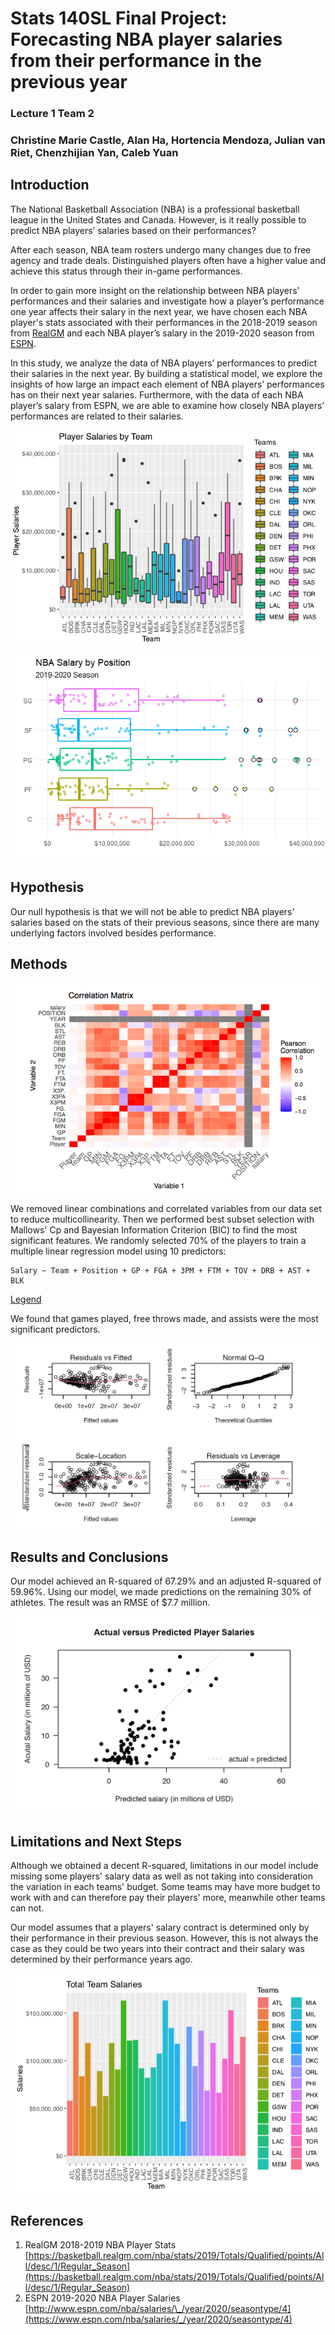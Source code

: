 # Stats 140SL Final Project: Forecasting NBA player salaries from their performance in the previous year

### Lecture 1 Team 2

### Christine Marie Castle, Alan Ha, Hortencia Mendoza, Julian van Riet, Chenzhijian Yan, Caleb Yuan

## Introduction

The National Basketball Association (NBA) is a professional basketball league in the United States and Canada. However, is it really possible to predict NBA players’ salaries based on their performances?

After each season, NBA team rosters undergo many changes due to free agency and trade deals. Distinguished players often have a higher value and achieve this status through their in-game performances.

In order to gain more insight on the relationship between NBA players’ performances and their salaries and investigate how a player’s performance one year affects their salary in the next year, we have chosen each NBA player's stats associated with their performances in the 2018-2019 season from [RealGM](https://basketball.realgm.com/nba/stats/2019/Totals/Qualified/points/All/desc/1/Regular_Season) and each NBA player’s salary in the 2019-2020 season from [ESPN](http://www.espn.com/nba/salaries/_/year/2020/seasontype/4).

In this study, we analyze the data of NBA players’ performances to predict their salaries in the next year. By building a statistical model, we explore the insights of how large an impact each element of NBA players’ performances has on their next year salaries. Furthermore, with the data of each NBA player’s salary from ESPN, we are able to examine how closely NBA players’ performances are related to their salaries.

![2019-2020 Season Player Salaries by Team](/STATS140SL_images/salaries_by_team.png)

![2019-2020 Season Player Salaries by Position](/STATS140SL_images/salary_by_position.png)

## Hypothesis

Our null hypothesis is that we will not be able to predict NBA players' salaries based on the stats of their previous seasons, since there are many underlying factors involved besides performance.

## Methods

![Correlation Heat Map](/STATS140SL_images/corr_matrix.png)

We removed linear combinations and correlated variables from our data set to reduce multicollinearity. Then we performed best subset selection with Mallows' Cp and Bayesian Information Criterion (BIC) to find the most significant features. We randomly selected 70\% of the players to train a multiple linear regression model using 10 predictors:

    Salary ~ Team + Position + GP + FGA + 3PM + FTM + TOV + DRB + AST + BLK

[Legend](https://basketball.realgm.com/info/glossary)

We found that games played, free throws made, and assists were the most significant predictors.

![Diagnostic plots of the model](/STATS140SL_images/diagnostic_plots.png)

## Results and Conclusions

Our model achieved an R-squared of 67.29\% and an adjusted R-squared of 59.96\%. Using our model, we made predictions on the remaining 30\% of athletes. The result was an RMSE of \$7.7 million.

![Actual versus Predicted Salaries](/STATS140SL_images/actual_vs_predicted.png)

## Limitations and Next Steps

Although we obtained a decent R-squared, limitations in our model include missing some players' salary data as well as not taking into consideration the variation in each teams' budget. Some teams may have more budget to work with and can therefore pay their players' more, meanwhile other teams can not.

Our model assumes that a players' salary contract is determined only by their performance in their previous season. However, this is not always the case as they could be two years into their contract and their salary was determined by their performance years ago.

![2019-2020 Season Total Team Salaries](/STATS140SL_images/total_team_salaries.png)

## References

1. RealGM 2018-2019 NBA Player Stats [https://basketball.realgm.com/nba/stats/2019/Totals/Qualified/points/All/desc/1/Regular_Season](https://basketball.realgm.com/nba/stats/2019/Totals/Qualified/points/All/desc/1/Regular_Season)
2. ESPN 2019-2020 NBA Player Salaries [http://www.espn.com/nba/salaries/\_/year/2020/seasontype/4](https://www.espn.com/nba/salaries/_/year/2020/seasontype/4)
